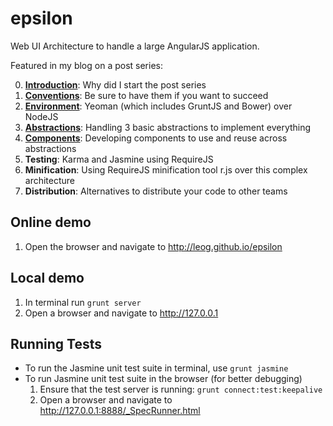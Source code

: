 # epsilon
Web UI Architecture to handle a large AngularJS application.

Featured in my blog on a post series:

0. [**Introduction**](http://leog.me/log/large-angularjs-app-introduction): Why did I start the post series
1. [**Conventions**](http://leog.me/log/large-angularjs-app-conventions): Be sure to have them if you want to succeed
2. [**Environment**](http://leog.me/log/large-angularjs-app-environment): Yeoman (which includes GruntJS and Bower) over NodeJS
3. [**Abstractions**](http://leog.me/log/large-angularjs-app-abstractions): Handling 3 basic abstractions to implement everything
4. [**Components**](http://leog.me/log/large-angularjs-app-components): Developing components to use and reuse across abstractions
5. **Testing**: Karma and Jasmine using RequireJS
6. **Minification**: Using RequireJS minification tool r.js over this complex architecture
7. **Distribution**: Alternatives to distribute your code to other teams

## Online demo
1. Open the browser and navigate to http://leog.github.io/epsilon

## Local demo
1. In terminal run `grunt server`
2. Open a browser and navigate to http://127.0.0.1

## Running Tests
- To run the Jasmine unit test suite in terminal, use `grunt jasmine`
- To run Jasmine unit test suite in the browser (for better debugging)
     1. Ensure that the test server is running: `grunt connect:test:keepalive`
     2. Open a browser and navigate to http://127.0.0.1:8888/_SpecRunner.html
